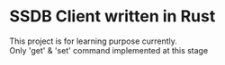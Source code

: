 # SSDB Client written in Rust
This project is for learning purpose currently.  
Only 'get' & 'set' command implemented at this stage
